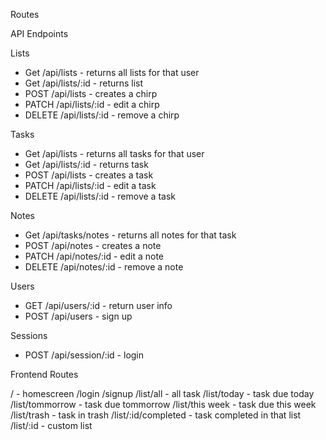 Routes 

API Endpoints

Lists
- Get /api/lists - returns all lists for that user 
- Get /api/lists/:id - returns list
- POST /api/lists - creates a chirp
- PATCH /api/lists/:id - edit a chirp
- DELETE /api/lists/:id - remove a chirp

Tasks
- Get /api/lists - returns all tasks for that user 
- Get /api/lists/:id - returns task
- POST /api/lists - creates a task
- PATCH /api/lists/:id - edit a task
- DELETE /api/lists/:id - remove a task

Notes
- Get /api/tasks/notes - returns all notes for that task
- POST /api/notes - creates a note
- PATCH /api/notes/:id - edit a note
- DELETE /api/notes/:id - remove a note

Users

- GET /api/users/:id - return user info 
- POST /api/users - sign up

Sessions 
- POST /api/session/:id - login 

Frontend Routes

/ - homescreen
/login
/signup
/list/all - all task
/list/today - task due today
/list/tommorrow - task due tommorrow
/list/this week - task due this week
/list/trash - task in trash
/list/:id/completed - task completed in that list
/list/:id - custom list
